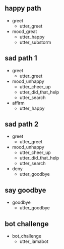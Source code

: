 ## happy path
* greet
  - utter_greet
* mood_great
  - utter_happy
  - utter_substorm

## sad path 1
* greet
  - utter_greet
* mood_unhappy
  - utter_cheer_up
  - utter_did_that_help
  - utter_search
* affirm
  - utter_happy

## sad path 2
* greet
  - utter_greet
* mood_unhappy
  - utter_cheer_up
  - utter_did_that_help
  - utter_search
* deny
  - utter_goodbye

## say goodbye
* goodbye
  - utter_goodbye

## bot challenge
* bot_challenge
  - utter_iamabot
